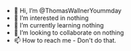 - 👋 Hi, I’m @ThomasWallnerYoummday
- 👀 I’m interested in nothing
- 🌱 I’m currently learning nothing
- 💞️ I’m looking to collaborate on nothing
- 📫 How to reach me - Don't do that.

<!---
ThomasWallnerYoummday/ThomasWallnerYoummday is a ✨ special ✨ repository because its `README.md` (this file) appears on your GitHub profile.
You can click the Preview link to take a look at your changes.
--->
